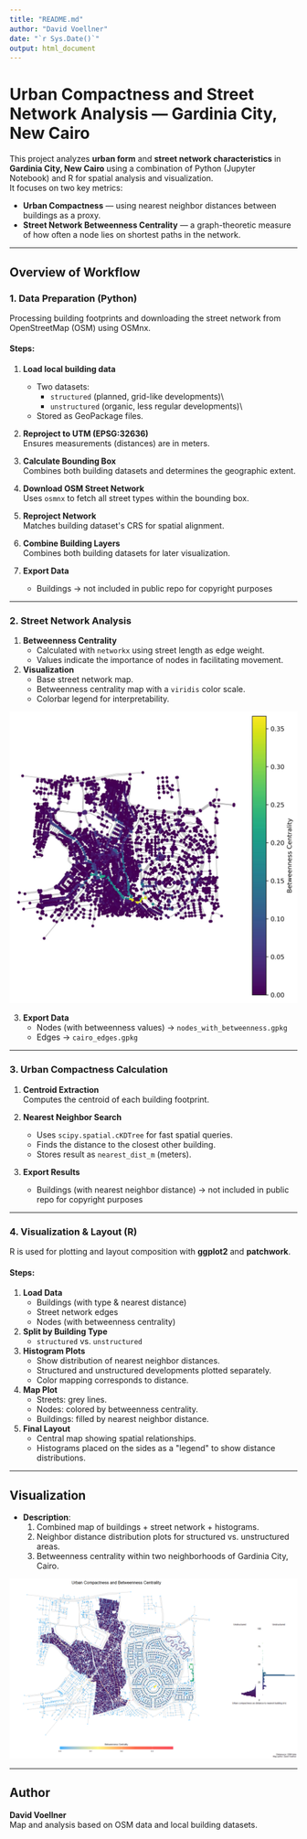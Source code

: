 ```yaml
---
title: "README.md"
author: "David Voellner"
date: "`r Sys.Date()`"
output: html_document
---
```


# Urban Compactness and Street Network Analysis — Gardinia City, New Cairo

This project analyzes **urban form** and **street network characteristics** in **Gardinia City, New Cairo** using a combination of Python (Jupyter Notebook) and R for spatial analysis and visualization.\
It focuses on two key metrics:

-   **Urban Compactness** — using nearest neighbor distances between buildings as a proxy.
-   **Street Network Betweenness Centrality** — a graph-theoretic measure of how often a node lies on shortest paths in the network.

------------------------------------------------------------------------

## Overview of Workflow

### **1. Data Preparation (Python)**

Processing building footprints and downloading the street network from OpenStreetMap (OSM) using OSMnx.

#### Steps:

1.  **Load local building data**

    -   Two datasets:
        -   `structured` (planned, grid-like developments)\
        -   `unstructured` (organic, less regular developments)\
    -   Stored as GeoPackage files.

2.  **Reproject to UTM (EPSG:32636)**\
    Ensures measurements (distances) are in meters.

3.  **Calculate Bounding Box**\
    Combines both building datasets and determines the geographic extent.

4.  **Download OSM Street Network**\
    Uses `osmnx` to fetch all street types within the bounding box.

5.  **Reproject Network**\
    Matches building dataset's CRS for spatial alignment.

6.  **Combine Building Layers**\
    Combines both building datasets for later visualization.

7.  **Export Data**

    -   Buildings → not included in public repo for copyright purposes

------------------------------------------------------------------------

### **2. Street Network Analysis**

1.  **Betweenness Centrality**
    -   Calculated with `networkx` using street length as edge weight.
    -   Values indicate the importance of nodes in facilitating movement.
2.  **Visualization**
    -   Base street network map.
    -   Betweenness centrality map with a `viridis` color scale.
    -   Colorbar legend for interpretability.

![](figure/betweenness_centrality_map.jpg)

3.  **Export Data**
    -   Nodes (with betweenness values) → `nodes_with_betweenness.gpkg`
    -   Edges → `cairo_edges.gpkg`

------------------------------------------------------------------------

### **3. Urban Compactness Calculation**

1.  **Centroid Extraction**\
    Computes the centroid of each building footprint.

2.  **Nearest Neighbor Search**

    -   Uses `scipy.spatial.cKDTree` for fast spatial queries.
    -   Finds the distance to the closest other building.
    -   Stores result as `nearest_dist_m` (meters).

3.  **Export Results**

    -   Buildings (with nearest neighbor distance) → not included in public repo for copyright purposes

------------------------------------------------------------------------

### **4. Visualization & Layout (R)**

R is used for plotting and layout composition with **ggplot2** and **patchwork**.

#### Steps:

1.  **Load Data**
    -   Buildings (with type & nearest distance)
    -   Street network edges
    -   Nodes (with betweenness centrality)
2.  **Split by Building Type**
    -   `structured` vs. `unstructured`
3.  **Histogram Plots**
    -   Show distribution of nearest neighbor distances.
    -   Structured and unstructured developments plotted separately.
    -   Color mapping corresponds to distance.
4.  **Map Plot**
    -   Streets: grey lines.
    -   Nodes: colored by betweenness centrality.
    -   Buildings: filled by nearest neighbor distance.
5.  **Final Layout**
    -   Central map showing spatial relationships.
    -   Histograms placed on the sides as a "legend" to show distance distributions.

------------------------------------------------------------------------

## **Visualization**

-   **Description**:
    1.  Combined map of buildings + street network + histograms.
    2.  Neighbor distance distribution plots for structured vs. unstructured areas.
    3.  Betweenness centrality within two neighborhoods of Gardinia City, Cairo.

![Plot of the final_map with buildings, street network colored in the betweenness centrality of each node and histograms describing the urban compactness of the neighborhoods](figure/final_plot.png)

------------------------------------------------------------------------

## Author

**David Voellner**\
Map and analysis based on OSM data and local building datasets.
